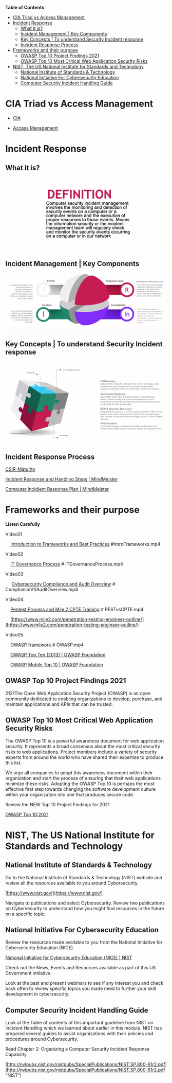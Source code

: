 <!-- START doctoc generated TOC please keep comment here to allow auto update -->
<!-- DON'T EDIT THIS SECTION, INSTEAD RE-RUN doctoc TO UPDATE -->
**Table of Contents**   

- [CIA Triad vs Access Management](#cia-triad-vs-access-management)
- [Incident Response](#incident-response)
  - [What it is?](#what-it-is)
  - [Incident Management | Key Components](#incident-management--key-components)
  - [Key Concepts | To understand Security Incident response](#key-concepts--to-understand-security-incident-response)
  - [Incident Response Process](#incident-response-process)
- [Frameworks and their purpose](#frameworks-and-their-purpose)
  - [OWASP Top 10 Project Findings 2021](#owasp-top-10-project-findings-2021)
  - [OWASP Top 10 Most Critical Web Application Security Risks](#owasp-top-10-most-critical-web-application-security-risks)
- [NIST, The US National Institute for Standards and Technology](#nist-the-us-national-institute-for-standards-and-technology)
  - [National Institute of Standards & Technology](#national-institute-of-standards--technology)
  - [National Initiative For Cybersecurity Education](#national-initiative-for-cybersecurity-education)
  - [Computer Security Incident Handling Guide](#computer-security-incident-handling-guide)

<!-- END doctoc generated TOC please keep comment here to allow auto update -->

# CIA Triad vs Access Management

- [CIA](./Videos/CIA)

- [Access Management](./Videos/Access%20Management)

# Incident Response

## What it is?

<img src="../images/2022-08-05-20-22-28-image.png" title="" alt="" data-align="center">

## Incident Management | Key Components

<img src="../images/2022-08-05-20-23-38-image.png" title="" alt="" data-align="center">

## Key Concepts | To understand Security Incident response

<img src="../images/2022-08-05-20-25-33-image.png" title="" alt="" data-align="center">

## Incident Response Process

[CSIR-Maturity](https://www.crest-approved.org/wp-content/uploads/2022/04/CSIR-Maturity-assessment-tool_Info1.pdf)

[Incident Response and Handling Steps | MindMeister](https://www.mindmeister.com/591683277/incident-response-and-handling-steps?fullscreen=1#)

[Computer Incidient Response Plan | MindMeister](https://www.mindmeister.com/1238203018/computer-incidient-response-plan?fullscreen=1)

# Frameworks and their purpose

**Listen Carefully**

Video01

    [Introduction to Frameworks and Best Practices](./Videos/Frameworks) #IntroFrameworks.mp4

Video02

    [IT Governance Process](./Videos/Frameworks) # ITGovernanceProcess.mp4

Video03

     [Cybersecurity Compliance and Audit Overview](./Videos/Frameworks) # ComplianceVSAuditOverview.mp4

Video04

    [Pentest Process and Mile 2 CPTE Training](./Videos/Frameworks) # PESTvsCPTE.mp4

    [https://www.mile2.com/penetration-testing-engineer-outline/](https://www.mile2.com/penetration-testing-engineer-outline/)

Video05

    [OWASP framework](./Videos/Frameworks) # OWASP.mp4

    [OWASP Top Ten (2013) | OWASP Foundation](https://www.owasp.org/index.php/Category:OWASP_Top_Ten_Project#OWASP_Top_10_for_2013)

    [OWASP Mobile Top 10 | OWASP Foundation](https://owasp.org/www-project-mobile-top-10/)

## OWASP Top 10 Project Findings 2021

2121The Open Web Application Security Project (OWASP) is an open community dedicated to enabling organizations to develop, purchase, and maintain applications and APIs that can be trusted.

## OWASP Top 10 Most Critical Web Application Security Risks

The OWASP Top 10 is a powerful awareness document for web application security. It represents a broad consensus about the most critical security risks to web applications. Project members include a variety of security experts from around the world who have shared their expertise to produce this list.

We urge all companies to adopt this awareness document within their organization and start the process of ensuring that their web applications minimize these risks. Adopting the OWASP Top 10 is perhaps the most effective first step towards changing the software development culture within your organization into one that produces secure code.

Review the NEW Top 10 Project Findings for 2021

[OWASP Top 10:2021](https://owasp.org/Top10/ "owasp top10") 

# NIST, The US National Institute for Standards and Technology

## National Institute of Standards & Technology

Go to the National Institute of Standards & Technology (NIST) website and review all the resources available to you around Cybersecurity.

[https://www.nist.gov/](https://www.nist.gov/)

Navigate to publications and select Cybersecurity. Review two publications on Cybersecurity to understand how you might find resources in the future on a specific topic.

## National Initiative For Cybersecurity Education

Review the resources made available to you from the National Initiative for Cybersecurity Education (NICE).

[National Initiative for Cybersecurity Education (NICE) | NIST](https://www.nist.gov/itl/applied-cybersecurity/nice)

Check out the News, Events and Resources available as part of this US Government initiative.

Look at the past and present webinars to see if any interest you and check back often to review specific topics you made need to further your skill development in cybersecurity.

## Computer Security Incident Handling Guide

Look at the Table of contents of this important guideline from NIST on Incident Handling which we learned about earlier in this module. NIST has prepared several guides to assist organizations with their policies and procedures around Cybersecurity.

Read Chapter 2: Organizing a Computer Security Incident Response Capability

[http://nvlpubs.nist.gov/nistpubs/SpecialPublications/NIST.SP.800-61r2.pdf](http://nvlpubs.nist.gov/nistpubs/SpecialPublications/NIST.SP.800-61r2.pdf "NIST")

